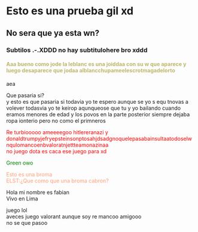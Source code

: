 <html>
<head>
  <title>Mi Proyect FHin4dl</title>
  </head>
  <body>
    <h1>Esto es una prueba gil xd</h1>
    <h2>No sera que ya esta wn?</h2>
    <h3>Subtilos .-.XDDD no hay subtitulohere bro xddd</h3>
    <h4 style="color:darkkhaki;">Aaa bueno como jode la leblanc es una joiddaa con su w que aparece y luego desaparece que jodaa alblancchupameelescrotmagadelorto</h4>
    <p>aea</p>
    <p2>Que pasaria si? <br> y esto es que pasaria si  todavia yo te espero aunque se yo s equ tnovas a volever todasvia yo te keirop aqunqueose que tu y yo bailando cuando eramos menores de edad y los povos en la parte posterior siempre dejaba ropa ionterio pero no como el primneros</p2>
    <p style="color:red;">Re turbiooooo ameeeegoo hitlereranazi y donaldtrumpyjefryepsteinsonptosahjdsadgnoquelepasabainsultaatodoselwnqulomancoenbvaloratnjettteamonazinaa<br>
  no juego dota es caca ese juego para xd</p> 
    <p style="color:green;">Green owo</p>
    <p style="color:lightsalmon;">Esto es una broma <br>ELST:¿Que como que una broma cabron?</p>
  </body>
  </html>
Hola mi nombre es fabian <br> Vivo en Lima 

juego lol<br> aveces juego valorant aunque soy re mancoo amigooo <br> no se que pasoo
